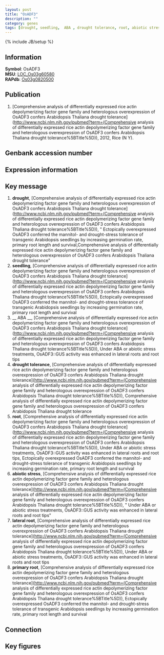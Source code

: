 ```yaml
---
layout: post
title: "OsADF3"
description: ""
category: genes
tags: [drought, seedling,  ABA , drought tolerance, root, abiotic stress, lateral root, primary root, Gene]
---
```

{% include JB/setup %}

## Information
__Symbol__: OsADF3  
__MSU__: [LOC_Os03g60580](http://rice.plantbiology.msu.edu/cgi-bin/ORF_infopage.cgi?orf=LOC_Os03g60580)  
__RAPdb__: [Os03g0820500](http://rapdb.dna.affrc.go.jp/viewer/gbrowse_details/irgsp1?name=Os03g0820500)  

## Publication
1. [Comprehensive analysis of differentially expressed rice actin depolymerizing factor gene family and heterologous overexpression of OsADF3 confers Arabidopsis Thaliana drought tolerance](http://www.ncbi.nlm.nih.gov/pubmed?term=(Comprehensive analysis of differentially expressed rice actin depolymerizing factor gene family and heterologous overexpression of OsADF3 confers Arabidopsis Thaliana drought tolerance%5BTitle%5D)), 2012, Rice (N Y).

## Genbank accession number

## Expression information

## Key message
1. __drought__, [Comprehensive analysis of differentially expressed rice actin depolymerizing factor gene family and heterologous overexpression of OsADF3 confers Arabidopsis Thaliana drought tolerance](http://www.ncbi.nlm.nih.gov/pubmed?term=(Comprehensive analysis of differentially expressed rice actin depolymerizing factor gene family and heterologous overexpression of OsADF3 confers Arabidopsis Thaliana drought tolerance%5BTitle%5D)), " Ectopically overexpressed OsADF3 conferred the mannitol- and drought-stress tolerance of transgenic Arabidopsis seedlings by increasing germination rate, primary root length and survival,Comprehensive analysis of differentially expressed rice actin depolymerizing factor gene family and heterologous overexpression of OsADF3 confers Arabidopsis Thaliana drought tolerance"
2. __seedling__, [Comprehensive analysis of differentially expressed rice actin depolymerizing factor gene family and heterologous overexpression of OsADF3 confers Arabidopsis Thaliana drought tolerance](http://www.ncbi.nlm.nih.gov/pubmed?term=(Comprehensive analysis of differentially expressed rice actin depolymerizing factor gene family and heterologous overexpression of OsADF3 confers Arabidopsis Thaliana drought tolerance%5BTitle%5D)),  Ectopically overexpressed OsADF3 conferred the mannitol- and drought-stress tolerance of transgenic Arabidopsis seedlings by increasing germination rate, primary root length and survival
3. __ ABA __, [Comprehensive analysis of differentially expressed rice actin depolymerizing factor gene family and heterologous overexpression of OsADF3 confers Arabidopsis Thaliana drought tolerance](http://www.ncbi.nlm.nih.gov/pubmed?term=(Comprehensive analysis of differentially expressed rice actin depolymerizing factor gene family and heterologous overexpression of OsADF3 confers Arabidopsis Thaliana drought tolerance%5BTitle%5D)),  Under ABA or abiotic stress treatments, OsADF3::GUS activity was enhanced in lateral roots and root tips
4. __drought tolerance__, [Comprehensive analysis of differentially expressed rice actin depolymerizing factor gene family and heterologous overexpression of OsADF3 confers Arabidopsis Thaliana drought tolerance](http://www.ncbi.nlm.nih.gov/pubmed?term=(Comprehensive analysis of differentially expressed rice actin depolymerizing factor gene family and heterologous overexpression of OsADF3 confers Arabidopsis Thaliana drought tolerance%5BTitle%5D)), Comprehensive analysis of differentially expressed rice actin depolymerizing factor gene family and heterologous overexpression of OsADF3 confers Arabidopsis Thaliana drought tolerance
5. __root__, [Comprehensive analysis of differentially expressed rice actin depolymerizing factor gene family and heterologous overexpression of OsADF3 confers Arabidopsis Thaliana drought tolerance](http://www.ncbi.nlm.nih.gov/pubmed?term=(Comprehensive analysis of differentially expressed rice actin depolymerizing factor gene family and heterologous overexpression of OsADF3 confers Arabidopsis Thaliana drought tolerance%5BTitle%5D)),  Under ABA or abiotic stress treatments, OsADF3::GUS activity was enhanced in lateral roots and root tips, Ectopically overexpressed OsADF3 conferred the mannitol- and drought-stress tolerance of transgenic Arabidopsis seedlings by increasing germination rate, primary root length and survival
6. __abiotic stress__, [Comprehensive analysis of differentially expressed rice actin depolymerizing factor gene family and heterologous overexpression of OsADF3 confers Arabidopsis Thaliana drought tolerance](http://www.ncbi.nlm.nih.gov/pubmed?term=(Comprehensive analysis of differentially expressed rice actin depolymerizing factor gene family and heterologous overexpression of OsADF3 confers Arabidopsis Thaliana drought tolerance%5BTitle%5D)), " Under ABA or abiotic stress treatments, OsADF3::GUS activity was enhanced in lateral roots and root tips"
7. __lateral root__, [Comprehensive analysis of differentially expressed rice actin depolymerizing factor gene family and heterologous overexpression of OsADF3 confers Arabidopsis Thaliana drought tolerance](http://www.ncbi.nlm.nih.gov/pubmed?term=(Comprehensive analysis of differentially expressed rice actin depolymerizing factor gene family and heterologous overexpression of OsADF3 confers Arabidopsis Thaliana drought tolerance%5BTitle%5D)),  Under ABA or abiotic stress treatments, OsADF3::GUS activity was enhanced in lateral roots and root tips
8. __primary root__, [Comprehensive analysis of differentially expressed rice actin depolymerizing factor gene family and heterologous overexpression of OsADF3 confers Arabidopsis Thaliana drought tolerance](http://www.ncbi.nlm.nih.gov/pubmed?term=(Comprehensive analysis of differentially expressed rice actin depolymerizing factor gene family and heterologous overexpression of OsADF3 confers Arabidopsis Thaliana drought tolerance%5BTitle%5D)),  Ectopically overexpressed OsADF3 conferred the mannitol- and drought-stress tolerance of transgenic Arabidopsis seedlings by increasing germination rate, primary root length and survival

## Connection

## Key figures


